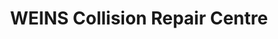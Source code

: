 ---
title: "WEINS Collision Repair Centre"
url: /markham/weins-collision-repair-centre/
shop: Autowerkstatt
---
